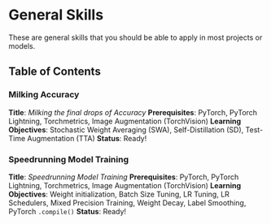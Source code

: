 # General Skills
These are general skills that you should be able to apply in most projects or models.

## Table of Contents
### Milking Accuracy
**Title**: *Milking the final drops of Accuracy*
**Prerequisites**: PyTorch, PyTorch Lightning, Torchmetrics, Image Augmentation (TorchVision)
**Learning Objectives**: Stochastic Weight Averaging (SWA), Self-Distillation (SD), Test-Time Augmentation (TTA)
**Status**: Ready!

### Speedrunning Model Training
**Title**: *Speedrunning Model Training*
**Prerequisites**: PyTorch, PyTorch Lightning, Torchmetrics, Image Augmentation (TorchVision)
**Learning Objectives**: Weight initialization, Batch Size Tuning, LR Tuning, LR Schedulers, Mixed Precision Training, Weight Decay, Label Smoothing, PyTorch `.compile()`
**Status**: Ready!